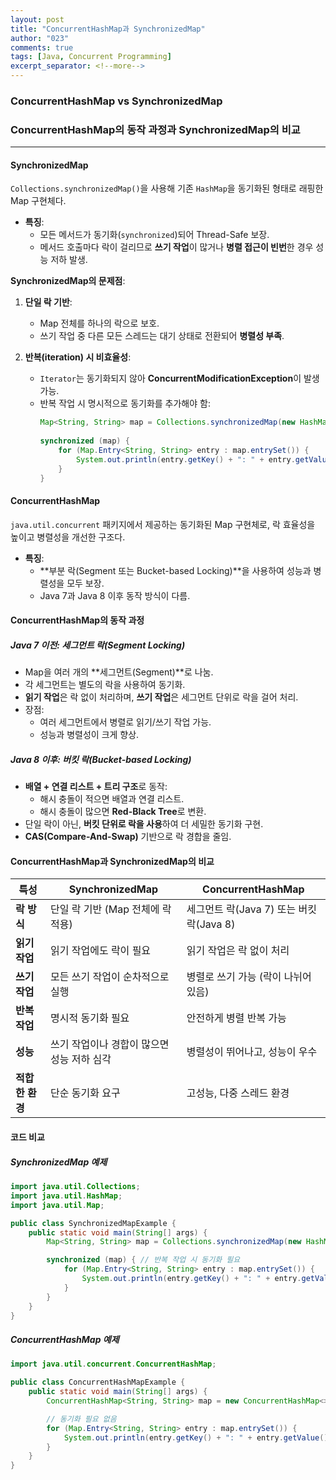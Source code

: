 ```yaml
---
layout: post
title: "ConcurrentHashMap과 SynchronizedMap"
author: "023"
comments: true
tags: [Java, Concurrent Programming]
excerpt_separator: <!--more-->
---
```


### ConcurrentHashMap vs SynchronizedMap
### **ConcurrentHashMap의 동작 과정과 SynchronizedMap의 비교**

---

####  SynchronizedMap
`Collections.synchronizedMap()`을 사용해 기존 `HashMap`을 동기화된 형태로 래핑한 Map 구현체다.
- **특징**:
    - 모든 메서드가 동기화(`synchronized`)되어 Thread-Safe 보장.
    - 메서드 호출마다 락이 걸리므로 **쓰기 작업**이 많거나 **병렬 접근이 빈번**한 경우 성능 저하 발생.

**SynchronizedMap의 문제점**:
1. **단일 락 기반**:
    - Map 전체를 하나의 락으로 보호.
    - 쓰기 작업 중 다른 모든 스레드는 대기 상태로 전환되어 **병렬성 부족**.

2. **반복(iteration) 시 비효율성**:
    - `Iterator`는 동기화되지 않아 **ConcurrentModificationException**이 발생 가능.
    - 반복 작업 시 명시적으로 동기화를 추가해야 함:
      ```java
      Map<String, String> map = Collections.synchronizedMap(new HashMap<>());
 
      synchronized (map) {
          for (Map.Entry<String, String> entry : map.entrySet()) {
              System.out.println(entry.getKey() + ": " + entry.getValue());
          }
      }
      ```

#### ConcurrentHashMap
`java.util.concurrent` 패키지에서 제공하는 동기화된 Map 구현체로, 락 효율성을 높이고 병렬성을 개선한 구조다.
- **특징**:
    - **부분 락(Segment 또는 Bucket-based Locking)**을 사용하여 성능과 병렬성을 모두 보장.
    - Java 7과 Java 8 이후 동작 방식이 다름.

#### ConcurrentHashMap의 동작 과정

##### **Java 7 이전: 세그먼트 락(Segment Locking)**
- Map을 여러 개의 **세그먼트(Segment)**로 나눔.
- 각 세그먼트는 별도의 락을 사용하여 동기화.
- **읽기 작업**은 락 없이 처리하며, **쓰기 작업**은 세그먼트 단위로 락을 걸어 처리.
- 장점:
    - 여러 세그먼트에서 병렬로 읽기/쓰기 작업 가능.
    - 성능과 병렬성이 크게 향상.

##### **Java 8 이후: 버킷 락(Bucket-based Locking)**
- **배열 + 연결 리스트 + 트리 구조**로 동작:
    - 해시 충돌이 적으면 배열과 연결 리스트.
    - 해시 충돌이 많으면 **Red-Black Tree**로 변환.
- 단일 락이 아닌, **버킷 단위로 락을 사용**하여 더 세밀한 동기화 구현.
- **CAS(Compare-And-Swap)** 기반으로 락 경합을 줄임.


#### ConcurrentHashMap과 SynchronizedMap의 비교

| 특성                        | **SynchronizedMap**                        | **ConcurrentHashMap**                     |
|-----------------------------|--------------------------------------------|--------------------------------------------|
| **락 방식**                  | 단일 락 기반 (Map 전체에 락 적용)           | 세그먼트 락(Java 7) 또는 버킷 락(Java 8)    |
| **읽기 작업**                | 읽기 작업에도 락이 필요                     | 읽기 작업은 락 없이 처리                    |
| **쓰기 작업**                | 모든 쓰기 작업이 순차적으로 실행             | 병렬로 쓰기 가능 (락이 나뉘어 있음)         |
| **반복 작업**                | 명시적 동기화 필요                         | 안전하게 병렬 반복 가능                     |
| **성능**                     | 쓰기 작업이나 경합이 많으면 성능 저하 심각    | 병렬성이 뛰어나고, 성능이 우수              |
| **적합한 환경**              | 단순 동기화 요구                            | 고성능, 다중 스레드 환경                    |

#### 코드 비교

##### **SynchronizedMap 예제**
```java
import java.util.Collections;
import java.util.HashMap;
import java.util.Map;

public class SynchronizedMapExample {
    public static void main(String[] args) {
        Map<String, String> map = Collections.synchronizedMap(new HashMap<>());

        synchronized (map) { // 반복 작업 시 동기화 필요
            for (Map.Entry<String, String> entry : map.entrySet()) {
                System.out.println(entry.getKey() + ": " + entry.getValue());
            }
        }
    }
}
```

##### ConcurrentHashMap 예제
```java
import java.util.concurrent.ConcurrentHashMap;

public class ConcurrentHashMapExample {
    public static void main(String[] args) {
        ConcurrentHashMap<String, String> map = new ConcurrentHashMap<>();

        // 동기화 필요 없음
        for (Map.Entry<String, String> entry : map.entrySet()) {
            System.out.println(entry.getKey() + ": " + entry.getValue());
        }
    }
}
```